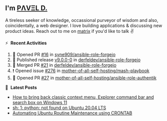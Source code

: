 ## I'm [PΛVΞL D.][homepage]

A tireless seeker of knowledge, occassional purveyor of wisdom and also, coincidentally, a web designer. I love building applications & discussing new product ideas. Reach out to me on [matrix][matrixto] if you'd like to talk ✌️


[homepage]: https://l.dimov.xyz/page?ref=github.com
[matrixto]: https://l.dimov.xyz/matrix?ref=github.com
[github]: https://l.dimov.xyz/github?ref=github.com

:zap: &nbsp;**Recent Activities**
  
<!--START_SECTION:activity-->
1. 💪 Opened PR [#16](https://github.com/syne909/ansible-role-forgejo/pull/16) in [syne909/ansible-role-forgejo](https://github.com/syne909/ansible-role-forgejo)
2. 🚀 Published release [v9.0.0-0](https://github.com/derfeldev/ansible-role-forgejo/releases/tag/v9.0.0-0) in [derfeldev/ansible-role-forgejo](https://github.com/derfeldev/ansible-role-forgejo)
3. 🎉 Merged PR [#21](https://github.com/derfeldev/ansible-role-forgejo/pull/21) in [derfeldev/ansible-role-forgejo](https://github.com/derfeldev/ansible-role-forgejo)
4. ❗ Opened issue [#276](https://github.com/mother-of-all-self-hosting/mash-playbook/issues/276) in [mother-of-all-self-hosting/mash-playbook](https://github.com/mother-of-all-self-hosting/mash-playbook)
5. 💪 Opened PR [#27](https://github.com/mother-of-all-self-hosting/ansible-role-authentik/pull/27) in [mother-of-all-self-hosting/ansible-role-authentik](https://github.com/mother-of-all-self-hosting/ansible-role-authentik)
<!--END_SECTION:activity-->

📑 &nbsp;**Latest Posts**

<!-- DIMOV-POST-LIST:START -->
- [How to bring back classic context menu, Explorer command bar and search box on Windows 11](https://www.dimov.xyz/how-to-bring-back-classic-context-menu-explorer-command-bar-and-search-box-on-windows-11/)
- [sh: 1: python: not found on Ubuntu 20.04 LTS](https://www.dimov.xyz/sh-1-python-not-found/)
- [Automating Ubuntu Routine Maintenance using CRONTAB](https://www.dimov.xyz/automating-ubuntu-routine-maintenance-using-crontab/)
<!-- DIMOV-POST-LIST:END -->
